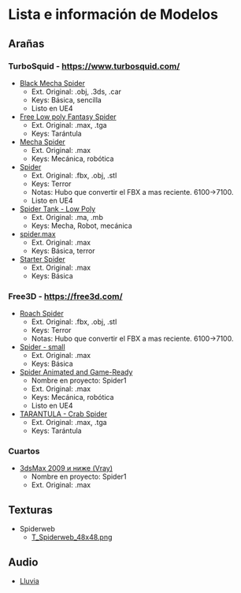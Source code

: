 # Lista e información de Modelos

## Arañas

### TurboSquid - https://www.turbosquid.com/

- [Black Mecha Spider](https://www.turbosquid.com/3d-models/free-spider-arachnid-3d-model/767460) 
	- Ext. Original: .obj, .3ds, .car
	- Keys: Básica, sencilla
	- Listo en UE4
- [Free Low poly Fantasy Spider](https://www.turbosquid.com/3d-models/free-spider-animations-3d-model/398764)
	- Ext. Original: .max, .tga
	- Keys: Tarántula
- [Mecha Spider](https://www.turbosquid.com/FullPreview/Index.cfm/ID/243522)
	- Ext. Original: .max
	- Keys: Mecánica, robótica
- [Spider](https://www.turbosquid.com/3d-models/free-spider-3d-model/745844)
	- Ext. Original: .fbx, .obj, .stl
	- Keys: Terror
	- Notas: Hubo que convertir el FBX  a mas reciente. 6100->7100.
	- Listo en UE4
- [Spider Tank - Low Poly](https://www.turbosquid.com/3d-models/spider-tank-ma-free/759829)
	- Ext. Original: .ma, .mb
	- Keys: Mecha, Robot, mecánica
- [spider.max](https://www.turbosquid.com/3d-models/free-spider-3d-model/399166)
	- Ext. Original: .max
	- Keys: Básica, terror
- [Starter Spider](https://www.turbosquid.com/3d-models/free-spider-3d-model/385033)
	- Ext. Original: .max
	- Keys: Básica


### Free3D - https://free3d.com/

- [Roach Spider](https://free3d.com/3d-model/roach-spider-66571.html)
	- Ext. Original: .fbx, .obj, .stl
	- Keys: Terror
	- Notas: Hubo que convertir el FBX  a mas reciente. 6100->7100.
- [Spider - small](https://free3d.com/3d-model/spider-small-63818.html)
	- Ext. Original: .max
	- Keys: Básica
- [Spider Animated and Game-Ready](https://free3d.com/3d-model/spider-animated-low-poly-and-game-ready-87147.html)
	- Nombre en proyecto: Spider1
	- Ext. Original: .max
	- Keys: Mecánica, robótica
	- Listo en UE4
- [TARANTULA - Crab Spider](https://free3d.com/3d-model/tarantula-crab-spider-72919.html)
	- Ext. Original: .max, .tga
	- Keys: Tarántula

### Cuartos

- [3dsMax 2009 и ниже (Vray)](https://3dsky.org/3dmodels/show/miebiel_dlia_dietskoi_18)
	- Nombre en proyecto: Spider1
	- Ext. Original: .max

## Texturas

- Spiderweb
	- [T_Spiderweb_48x48.png](https://www.iconfinder.com/icons/205626/animal_center_clue_cobweb_communication_connection_danger_dangerous_dead_fake_false_grid_halloween_insect_insects_ladybird_media_net_network_shape_social_spider_spider%27s_web_spiderweb_web_icon#size=48)

## Audio
- [Lluvia](https://www.youtube.com/watch?v=Vd-FC0jc0os)